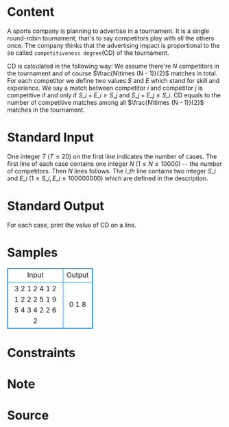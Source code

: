 
# Content

A sports company is planning to advertise in a tournament. It is a single round-robin tournament, that's to say competitors play with all the others once. The company thinks that the advertising impact is proportional to the so called `competitiveness degree`(CD) of the tournament.

CD is calculated in the following way: We assume there're $N$ competitors in the tournament and of course $\frac{N\times (N - 1)}{2}$ matches in total. For each competitor we define two values $S$ and $E$ which stand for skill and experience. We say a match between competitor $i$ and competitor $j$ is competitive if and only if $S\_i + E\_i \geq S\_j$ and $S\_j + E\_j \geq S\_i$. CD equals to the number of competitive matches among all $\frac{N\times (N - 1)}{2}$ matches in the tournament.

# Standard Input

One integer $T$ ($T \leq 20$) on the first line indicates the number of cases. The first line of each case contains one integer $N$ ($1\leq N\leq 10000$) -- the number of competitors. Then $N$ lines follows. The $i\_{th}$ line contains two integer $S\_i$ and $E\_i$ ($1\leq S\_i, E\_i\leq 100000000$) which are defined in the description.

# Standard Output

For each case, print the value of CD on a line.

# Samples

<style>
        table,table tr th, table tr td { border:1px solid #0094ff; }
        table { width: 200px; min-height: 25px; line-height: 25px; text-align: center; border-collapse: collapse;}   
    </style>
<table>
	<tr>
		<td>Input</td>
		<td>Output</td>
	</tr>
<tr><td>3
2
1 2
4 1
2
1 2
2 2
5
1 9
5 4
3 4
2 2
6 2</td><td>0
1
8</td></tr></table>


# Constraints



# Note



# Source


